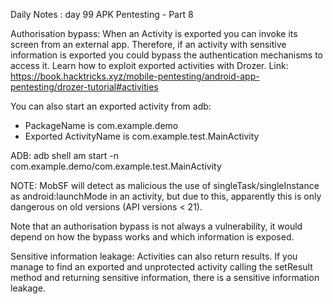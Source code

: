 Daily Notes : day 99
APK Pentesting - Part 8 

Authorisation bypass:
When an Activity is exported you can invoke its screen from an external app. Therefore, if an activity with sensitive information is exported you could bypass the authentication mechanisms to access it.
Learn how to exploit exported activities with Drozer.
Link: https://book.hacktricks.xyz/mobile-pentesting/android-app-pentesting/drozer-tutorial#activities

You can also start an exported activity from adb:
* PackageName is com.example.demo
* Exported ActivityName is com.example.test.MainActivity

ADB:
adb shell am start -n com.example.demo/com.example.test.MainActivity

NOTE: MobSF will detect as malicious the use of singleTask/singleInstance as android:launchMode in an activity, but due to this, apparently this is only dangerous on old versions (API versions < 21).

Note that an authorisation bypass is not always a vulnerability, it would depend on how the bypass works and which information is exposed.

Sensitive information leakage: 
Activities can also return results. If you manage to find an exported and unprotected activity calling the setResult method and returning sensitive information, there is a sensitive information leakage.